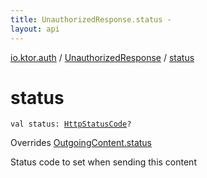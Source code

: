 ```yaml
---
title: UnauthorizedResponse.status - 
layout: api
---
```


<div class='api-docs-breadcrumbs'><a href="../index.html">io.ktor.auth</a> / <a href="index.html">UnauthorizedResponse</a> / <a href="./status.html">status</a></div>

# status

<div class="signature"><code><span class="keyword">val </span><span class="identifier">status</span><span class="symbol">: </span><a href="../../io.ktor.http/-http-status-code/index.html"><span class="identifier">HttpStatusCode</span></a><span class="symbol">?</span></code></div>

Overrides <a href="../../io.ktor.http.content/-outgoing-content/status.html">OutgoingContent.status</a>

Status code to set when sending this content

